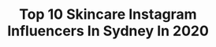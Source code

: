 ---
title: Top 10 Skincare Instagram Influencers In Sydney In 2020
description: >-
  Find top skincare Instagram influencers in Sydney in 2020. Most popular hashtags: #skincare #skincaretips #skin #sydneyfood.
platform: Instagram
profiles:
  - username: "life.style.diaries"
    fullname: >-
      @/$#@ • Influencer 🔥
    location: "Australia"
    followers: 6710
    engagement: 834
    commentsToLikes: 0.197654
    id: ckapa37bzuj780i78pnu5c3in
    verified: false
    hashtags: "#goodwordswillnotice, #motherearth, #thebloomforum, #skincareproducts"
  - username: "helenchikx"
    fullname: >-
      Helen Chik | 👗✈️💄
    location: "Australia"
    followers: 140767
    engagement: 101
    commentsToLikes: 0.052342
    id: ckap9ouakt1gp0i78lc1a3h4m
    verified: false
    hashtags: "#huawei, #newyork, #traveltheworld, #momsofinstagram"
  - username: "olenakhamula"
    fullname: >-
      Spread Love wherever you go! 💛
    location: "Australia"
    followers: 140532
    engagement: 168
    commentsToLikes: 0.019748
    id: ckap0h3xeq9da0i78n016ecf8
    verified: true
    hashtags: "#homeoutfits, #bobbythepom, #sp, #notsponsored"
  - username: "ramvespa"
    fullname: >-
      Sydney Food|Travel|Biz
    location: "Australia"
    followers: 8036
    engagement: 792
    commentsToLikes: 0.028537
    id: ck5zr10igvoo30i14ngfmggjg
    verified: false
    hashtags: "#contessacafe, #foodstylist, #supportlocals, #travelisfun"
  - username: "__georgiamccann"
    fullname: >-
      Georgia McCann
    location: "Australia"
    followers: 21929
    engagement: 415
    commentsToLikes: 0.057703
    id: ck6tz8h71882q0j71fp2vx5ci
    verified: false
    hashtags: "#makeupaustralia, #dance, #hairextensions, #teeninstagram"
  - username: "khush_mahajan"
    fullname: >-
      Khushy 📷
    location: "Australia"
    followers: 40303
    engagement: 152
    commentsToLikes: 0.141973
    id: ck136sd24813d0i19tvfndlzy
    verified: false
    hashtags: "#notanimaltested, #island, #bottegaveneta, #hairstylist"
  - username: "maddysbeautytalk"
    fullname: >-
      Maddy’s Beauty Blog 💄🌸
    location: "Australia"
    followers: 2767
    engagement: 1826
    commentsToLikes: 0.196769
    id: ck9wompi75s350j78axu4ws5q
    verified: false
    hashtags: "#besamecosmetics, #beautyreview, #guccibeauty, #lipstick"
  - username: "aaliyahchloemakeup"
    fullname: >-
      Sydney Makeup Artist
    location: "Australia"
    followers: 16486
    engagement: 331
    commentsToLikes: 0.101190
    id: ckaorlamznqdw0i785py40cgc
    verified: false
    hashtags: "#sydney, #lilacobsessions, #foodie, #makeupvideos"
  - username: "prettyprogress23"
    fullname: >-
      🍉 Liz Claire • Sydney
    location: "Australia"
    followers: 24576
    engagement: 973
    commentsToLikes: 0.061405
    id: ck0u7ooxg5a3a0i19fnsdctdj
    verified: false
    hashtags: "#sunshine, #zilchacne, #sheetmask, #socialmedia"
  - username: "_anutka__"
    fullname: >-
      Anna🌸 | Style Beauty Fitness
    location: "Australia"
    followers: 17493
    engagement: 496
    commentsToLikes: 0.075621
    id: ck14lqetpvywf0i19vc4ocpy0
    verified: false
    hashtags: "#meatfree, #wellness, #pricklypearoil, #australianowned"
---